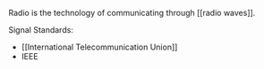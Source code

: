 Radio is the technology of communicating through [[radio waves]].

Signal Standards:
- [[International Telecommunication Union]]
- IEEE